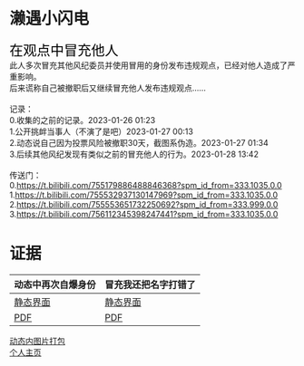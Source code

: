 # 濑遇小闪电
<font face="黑体" color=black size=5>在观点中冒充他人</font>
<font face="黑体" color="#f25d8e" size=5></font><br>
此人多次冒充其他风纪委员并使用冒用的身份发布违规观点，已经对他人造成了严重影响。<br>
后来谎称自己被撤职后又继续冒充他人发布违规观点……<br>
<br>
记录：<br>
0.收集的之前的记录。2023-01-26 01:23<br>
1.公开挑衅当事人（不演了是吧）2023-01-27 00:13<br>
2.动态说自己因为投票风险被撤职30天，截图系伪造。2023-01-27 01:34<br>
3.后续其他风纪发现有类似之前的冒充他人的行为。2023-01-28 13:42<br>
<br>
传送门：<br>
0.https://t.bilibili.com/755179886488846368?spm_id_from=333.1035.0.0<br>
1.https://t.bilibili.com/755532937130147969?spm_id_from=333.1035.0.0<br>
2.https://t.bilibili.com/755553651732250692?spm_id_from=333.999.0.0<br>
3.https://t.bilibili.com/756112345398247441?spm_id_from=333.1035.0.0<br>

# 证据
 
| 动态中再次自爆身份 | 冒充我还把名字打错了 |
| ---------------- | ---------------- |
| [静态界面](https://qg46.github.io/bilibili/waterjudge/1/bevid-1.mhtml) | [静态界面](https://qg46.github.io/bilibili/waterjudge/1/bevid-1.mhtml) |
| [PDF](https://qg46.github.io/bilibili/waterjudge/1/bevid-3.pdf) | [PDF](https://qg46.github.io/bilibili/waterjudge/1/bevid-4.pdf) |

[动态内图片打包](https://qg46.github.io/bilibili/waterjudge/1/bevid-5.zip)<br>
[个人主页](https://space.bilibili.com/674687892)
